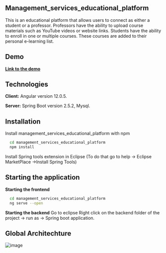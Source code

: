 ## Management_services_educational_platform

This is an educational platform that allows users to connect as either a student or a professor. Professors have the ability to upload course materials such as YouTube videos or website links. Students have the ability to enroll in one or multiple courses. These courses are added to their personal e-learning list.


## Demo

[**Link to the demo**](https://youtu.be/XcVuqOyS4pA)

## Technologies

**Client:** Angular version 12.0.5.

**Server:** Spring Boot version 2.5.2, Mysql.


## Installation

Install management_services_educational_platform with npm

```bash
  cd management_services_educational_platform
  npm install
```
Install Spring tools extension in Eclipse (To do that go to help -> Eclipse MarketPlace ->Install Spring Tools)

## Starting the application
**Starting the frontend**
```bash
  cd management_services_educational_platform
  ng serve --open
```
**Starting the backend**
Go to eclipse 
Right click on the backend folder of the project -> run as -> Spring boot application.

    
## Global Architechture
![image](https://frontbackend.com/storage/spring-boot/angular11-spring-boot2-mysql/angular-spring-boot-mysql.png)


